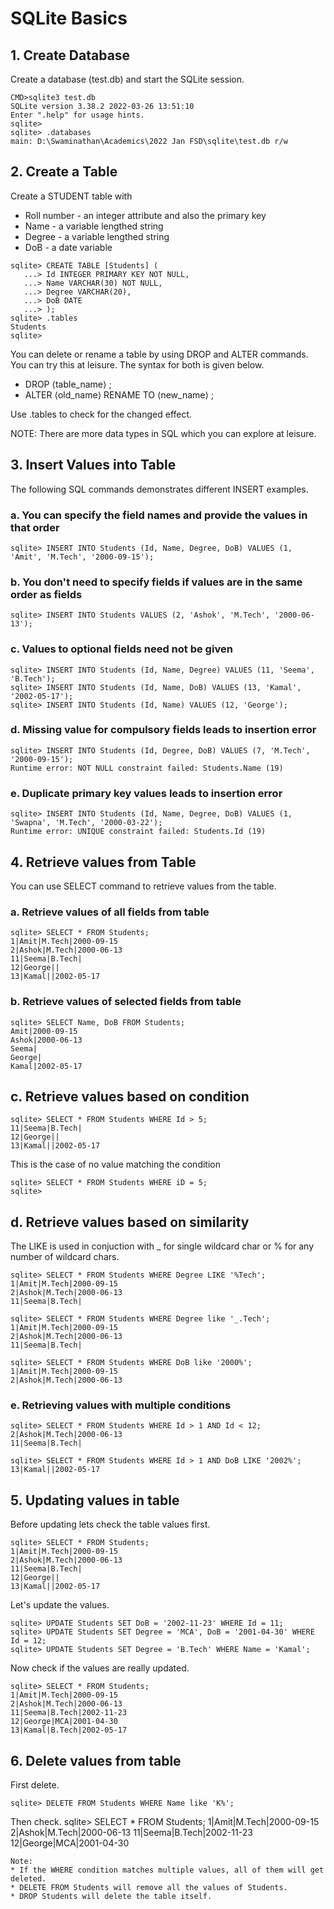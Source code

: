# SQLite Basics

## 1. Create Database
Create a database (test.db) and start the SQLite session.

```
CMD>sqlite3 test.db
SQLite version 3.38.2 2022-03-26 13:51:10
Enter ".help" for usage hints.
sqlite>
sqlite> .databases
main: D:\Swaminathan\Academics\2022 Jan FSD\sqlite\test.db r/w
```

## 2. Create a Table
Create a STUDENT table with
* Roll number - an integer attribute and also the primary key
* Name - a variable lengthed string
* Degree - a variable lengthed string
* DoB - a date variable

```
sqlite> CREATE TABLE [Students] (
   ...> Id INTEGER PRIMARY KEY NOT NULL,
   ...> Name VARCHAR(30) NOT NULL,
   ...> Degree VARCHAR(20),
   ...> DoB DATE
   ...> );
sqlite> .tables
Students
sqlite>
```

You can delete or rename a table by using DROP and ALTER commands. You can try this at leisure. The syntax for both is given below.
* DROP &langle;table_name&rangle; ;
* ALTER &langle;old_name&rangle; RENAME TO &langle;new_name&rangle; ;

Use .tables to check for the changed effect.

NOTE: There are more data types in SQL which you can explore at leisure.

## 3. Insert Values into Table
The following SQL commands demonstrates different INSERT examples.

### a. You can specify the field names and provide the values in that order
```
sqlite> INSERT INTO Students (Id, Name, Degree, DoB) VALUES (1, 'Amit', 'M.Tech', '2000-09-15');
```

### b. You don't need to specify fields if values are in the same order as fields
```
sqlite> INSERT INTO Students VALUES (2, 'Ashok', 'M.Tech', '2000-06-13');
```
### c. Values to optional fields need not be given
```
sqlite> INSERT INTO Students (Id, Name, Degree) VALUES (11, 'Seema', 'B.Tech');
sqlite> INSERT INTO Students (Id, Name, DoB) VALUES (13, 'Kamal', '2002-05-17');
sqlite> INSERT INTO Students (Id, Name) VALUES (12, 'George');
```
### d. Missing value for compulsory fields leads to insertion error
```
sqlite> INSERT INTO Students (Id, Degree, DoB) VALUES (7, 'M.Tech', '2000-09-15');
Runtime error: NOT NULL constraint failed: Students.Name (19)
```

### e. Duplicate primary key values leads to insertion error
```
sqlite> INSERT INTO Students (Id, Name, Degree, DoB) VALUES (1, 'Swapna', 'M.Tech', '2000-03-22');
Runtime error: UNIQUE constraint failed: Students.Id (19)
```

## 4. Retrieve values from Table

You can use SELECT command to retrieve values from the table.

### a. Retrieve values of all fields from table
```
sqlite> SELECT * FROM Students;
1|Amit|M.Tech|2000-09-15
2|Ashok|M.Tech|2000-06-13
11|Seema|B.Tech|
12|George||
13|Kamal||2002-05-17
```

### b. Retrieve values of selected fields from table
```
sqlite> SELECT Name, DoB FROM Students;
Amit|2000-09-15
Ashok|2000-06-13
Seema|
George|
Kamal|2002-05-17
```

## c. Retrieve values based on condition

```
sqlite> SELECT * FROM Students WHERE Id > 5;
11|Seema|B.Tech|
12|George||
13|Kamal||2002-05-17
```

This is the case of no value matching the condition
```
sqlite> SELECT * FROM Students WHERE iD = 5;
sqlite>
```

## d. Retrieve values based on similarity
The LIKE is used in conjuction with _ for single wildcard char or % for any number of wildcard chars.

```
sqlite> SELECT * FROM Students WHERE Degree LIKE '%Tech';
1|Amit|M.Tech|2000-09-15
2|Ashok|M.Tech|2000-06-13
11|Seema|B.Tech|

sqlite> SELECT * FROM Students WHERE Degree like '_.Tech';
1|Amit|M.Tech|2000-09-15
2|Ashok|M.Tech|2000-06-13
11|Seema|B.Tech|

sqlite> SELECT * FROM Students WHERE DoB like '2000%';
1|Amit|M.Tech|2000-09-15
2|Ashok|M.Tech|2000-06-13
```

### e. Retrieving values with multiple conditions

```
sqlite> SELECT * FROM Students WHERE Id > 1 AND Id < 12;
2|Ashok|M.Tech|2000-06-13
11|Seema|B.Tech|

sqlite> SELECT * FROM Students WHERE Id > 1 AND DoB LIKE '2002%';
13|Kamal||2002-05-17
```

## 5. Updating values in table

Before updating lets check the table values first.
```
sqlite> SELECT * FROM Students;
1|Amit|M.Tech|2000-09-15
2|Ashok|M.Tech|2000-06-13
11|Seema|B.Tech|
12|George||
13|Kamal||2002-05-17
```
Let's update the values.
```
sqlite> UPDATE Students SET DoB = '2002-11-23' WHERE Id = 11;
sqlite> UPDATE Students SET Degree = 'MCA', DoB = '2001-04-30' WHERE Id = 12;
sqlite> UPDATE Students SET Degree = 'B.Tech' WHERE Name = 'Kamal';
```
Now check if the values are really updated.
```
sqlite> SELECT * FROM Students;
1|Amit|M.Tech|2000-09-15
2|Ashok|M.Tech|2000-06-13
11|Seema|B.Tech|2002-11-23
12|George|MCA|2001-04-30
13|Kamal|B.Tech|2002-05-17
```

## 6. Delete values from table

First delete.
```
sqlite> DELETE FROM Students WHERE Name like 'K%';
```
Then check.
sqlite> SELECT * FROM Students;
1|Amit|M.Tech|2000-09-15
2|Ashok|M.Tech|2000-06-13
11|Seema|B.Tech|2002-11-23
12|George|MCA|2001-04-30
```
Note:
* If the WHERE condition matches multiple values, all of them will get deleted.
* DELETE FROM Students will remove all the values of Students.
* DROP Students will delete the table itself.

